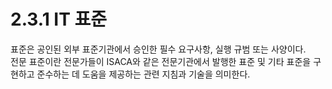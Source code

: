# 2.3.1 IT 표준

표준은 공인된 외부 표준기관에서 승인한 필수 요구사항, 실행 규범 또는 사양이다.  
전문 표준이란 전문가들이 ISACA와 같은 전문기관에서 발행한 표준 및 기타 표준을 구현하고 준수하는 데 도움을 제공하는 관련 지침과 기술을 의미한다.
